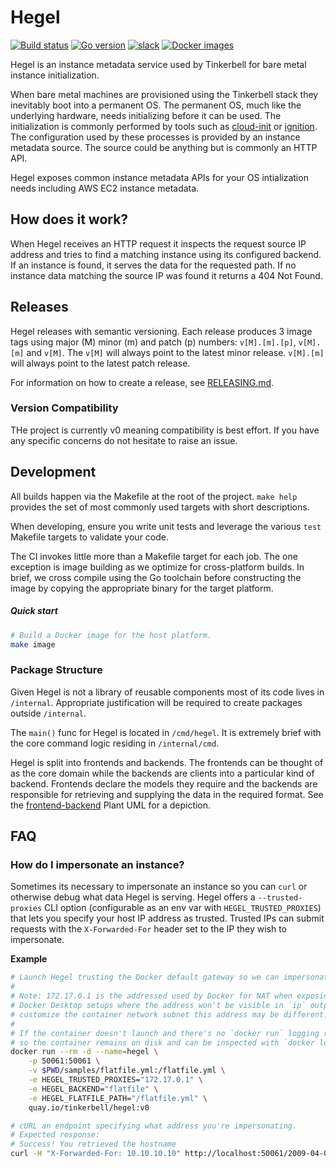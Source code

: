 # Hegel

[![Build status](https://img.shields.io/github/workflow/status/tinkerbell/hegel/Hegel?label=Build&logo=github)](https://img.shields.io/github/workflow/status/tinkerbell/hegel/Hegel?label=Hegel&logo=github) 
[![Go version](https://img.shields.io/github/go-mod/go-version/tinkerbell/hegel?logo=go)](https://img.shields.io/github/go-mod/go-version/tinkerbell/hegel)
[![slack](https://img.shields.io/badge/CNCF-%23tinkerbell-blue?logo=slack)](https://cloud-native.slack.com/archives/C01SRB41GMT)
[![Docker images](https://img.shields.io/badge/Image-quay.io/tinkerbell/hegel-blue?logo=docker)](https://quay.io/repository/tinkerbell/hegel?tab=tags)

Hegel is an instance metadata service used by Tinkerbell for bare metal instance initialization.

When bare metal machines are provisioned using the Tinkerbell stack they inevitably boot into a
permanent OS. The permanent OS, much like the underlying hardware, needs initializing before it 
can be used. The initialization is commonly performed by tools such as [cloud-init] or [ignition]. 
The configuration used by these processes is provided by an instance metadata source. The source
could be anything but is commonly an HTTP API.

Hegel exposes common instance metadata APIs for your OS intialization needs including AWS EC2 
instance metadata.

## How does it work?

When Hegel receives an HTTP request it inspects the request source IP address and tries to find a
matching instance using its configured backend. If an instance is found, it serves the data for the
requested path. If no instance data matching the source IP was found it returns a 404 Not Found.

## Releases

Hegel releases with semantic versioning. Each release produces 3 image tags using major (M) 
minor (m) and patch (p) numbers: `v[M].[m].[p]`, `v[M].[m]` and `v[M]`. The `v[M]` will always point
to the latest minor release. `v[M].[m]` will always point to the latest patch release.

For information on how to create a release, see [RELEASING.md][releasing].

### Version Compatibility

THe project is currently v0 meaning compatibility is best effort. If you have any specific concerns 
do not hesitate to raise an issue.

## Development

All builds happen via the Makefile at the root of the project. `make help` provides the set of
most commonly used targets with short descriptions.

When developing, ensure you write unit tests and leverage the various `test` Makefile targets
to validate your code.

The CI invokes little more than a Makefile target for each job. The one exception is image building
as we optimize for cross-platform builds. In brief, we cross compile using the Go toolchain before
constructing the image by copying the appropriate binary for the target platform.

##### Quick start

```sh
# Build a Docker image for the host platform.
make image
```

### Package Structure

Given Hegel is not a library of reusable components most of its code lives in `/internal`.
Appropriate justification will be required to create packages outside `/internal`.

The `main()` func for Hegel is located in `/cmd/hegel`. It is extremely brief with the core command
logic residing in `/internal/cmd`.

Hegel is split into frontends and backends. The frontends can be thought of as the core domain
while the backends are clients into a particular kind of backend. Frontends declare the models
they require and the backends are responsible for retrieving and supplying the data in the required
format. See the [frontend-backend][frontend-backend] Plant UML for a depiction.

## FAQ

### How do I impersonate an instance?

Sometimes its necessary to impersonate an instance so you can `curl` or otherwise debug what data 
Hegel is serving. Hegel offers a `--trusted-proxies` CLI option (configurable as an env var with
`HEGEL_TRUSTED_PROXIES`) that lets you specify your host IP address as trusted. Trusted IPs can
submit requests with the `X-Forwarded-For` header set to the IP they wish to impersonate.

**Example**

```sh
# Launch Hegel trusting the Docker default gateway so we can impersonate machines.
#
# Note: 172.17.0.1 is the addressed used by Docker for NAT when exposing ports. This includes
# Docker Desktop setups where the address won't be visible in `ip` output on the host. If you
# customize the container network subnet this address may be different.
#
# If the container doesn't launch and there's no `docker run` logging remove the --rm flag 
# so the container remains on disk and can be inspected with `docker logs`.
docker run --rm -d --name=hegel \
    -p 50061:50061 \
    -v $PWD/samples/flatfile.yml:/flatfile.yml \
    -e HEGEL_TRUSTED_PROXIES="172.17.0.1" \
    -e HEGEL_BACKEND="flatfile" \
    -e HEGEL_FLATFILE_PATH="/flatfile.yml" \
    quay.io/tinkerbell/hegel:v0
```

```sh
# cURL an endpoint specifying what address you're impersonating.
# Expected response:
# Success! You retrieved the hostname
curl -H "X-Forwarded-For: 10.10.10.10" http://localhost:50061/2009-04-04/meta-data/hostname
```

[cloud-init]: https://cloudinit.readthedocs.io/en/latest/
[ignition]: https://coreos.github.io/ignition/
[releasing]: /RELEASING.md
[frontend-backend]: /docs/design/frontend-backend.puml